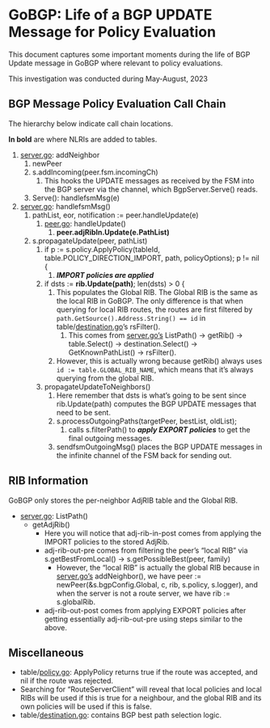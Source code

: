 <!-- markdownlint-disable MD007 MD030 -->

# GoBGP: Life of a BGP UPDATE Message for Policy Evaluation

This document captures some important moments during the life of BGP Update
message in GoBGP where relevant to policy evaluations.

This investigation was conducted during May-August, 2023

## BGP Message Policy Evaluation Call Chain

The hierarchy below indicate call chain locations.

**In bold** are where NLRIs are added to tables.

1.  [server.go](server.go): addNeighbor
    1.  newPeer
    2.  s.addIncoming(peer.fsm.incomingCh)
        1.  This hooks the UPDATE messages as received by the FSM into the BGP
            server via the channel, which BgpServer.Serve() reads.
    3.  Serve(): handlefsmMsg(e)
2.  [server.go](server.go): handlefsmMsg()
    1.  pathList, eor, notification := peer.handleUpdate(e)
        1.  [peer.go](peer.go): handleUpdate()
            1.  **peer.adjRibIn.Update(e.PathList)**
    2.  s.propagateUpdate(peer, pathList)
        1.  if p := s.policy.ApplyPolicy(tableId, table.POLICY_DIRECTION_IMPORT,
            path, policyOptions); p != nil {
            1.  ***IMPORT policies are applied***
        2.  if dsts := **rib.Update(path)**; len(dsts) > 0 {
            1.  This populates the Global RIB. The Global RIB is the same as the
                local RIB in GoBGP. The only difference is that when querying
                for local RIB routes, the routes are first filtered by
                `path.GetSource().Address.String() == id` in
                table/[destination.go](destination.go)’s rsFilter().
                1.  This comes from [server.go’s](server.go’s) ListPath() ->
                    getRib() -> table.Select() -> destination.Select() ->
                    GetKnownPathList() -> rsFilter().
            2.  However, this is actually wrong because getRib() always uses
                `id := table.GLOBAL_RIB_NAME`, which means that it’s always
                querying from the global RIB.
        3.  propagateUpdateToNeighbors()
            1.  Here remember that dsts is what’s going to be sent since
                rib.Update(path) computes the BGP UPDATE messages that need to
                be sent.
            2.  s.processOutgoingPaths(targetPeer, bestList, oldList);
                1.  calls s.filterPath() to ***apply EXPORT policies*** to get
                    the final outgoing messages.
            3.  sendfsmOutgoingMsg() places the BGP UPDATE messages in the
                infinite channel of the FSM back for sending out.

## RIB Information

GoBGP only stores the per-neighbor AdjRIB table and the Global RIB.

*   [server.go](server.go): ListPath()
    *   getAdjRib()
        *   Here you will notice that adj-rib-in-post comes from applying the
            IMPORT policies to the stored AdjRib.
        *   adj-rib-out-pre comes from filtering the peer’s “local RIB” via
            s.getBestFromLocal() -> s.getPossibleBest(peer, family)
            *   However, the “local RIB” is actually the global RIB because in
                [server.go’s](server.go’s) addNeighbor(), we have peer :=
                newPeer(&s.bgpConfig.Global, c, rib, s.policy, s.logger), and
                when the server is not a route server, we have rib :=
                s.globalRib.
        *   adj-rib-out-post comes from applying EXPORT policies after getting
            essentially adj-rib-out-pre using steps similar to the above.

## Miscellaneous

*   table/[policy.go](policy.go): ApplyPolicy returns true if the route was
    accepted, and nil if the route was rejected.
*   Searching for “RouteServerClient” will reveal that local policies and local
    RIBs will be used if this is true for a neighbour, and the global RIB and
    its own policies will be used if this is false.
*   table/[destination.go](destination.go): contains BGP best path selection
    logic.
